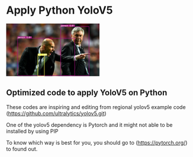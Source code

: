 # Apply Python YoloV5

<img src="zidane.jpg" width="50%">

<h2>Optimized code to apply YoloV5 on Python</h2>

These codes are inspiring and editing from regional yolov5 example code (https://github.com/ultralytics/yolov5.git) 

One of the yolov5 dependency is Pytorch and it might not able to be installed by using PIP

To know which way is best for you, you should go to (https://pytorch.org/) to found out.
